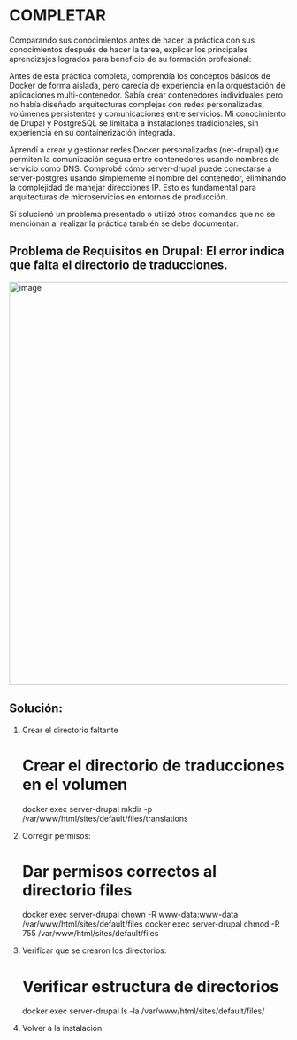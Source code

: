 # COMPLETAR  
Comparando sus conocimientos antes de hacer la práctica con sus conocimientos después de hacer la tarea, explicar los principales aprendizajes logrados para beneficio de su formación profesional:

Antes de esta práctica completa, comprendía los conceptos básicos de Docker de forma aislada, pero carecía de experiencia en la orquestación de aplicaciones multi-contenedor. Sabía crear contenedores individuales pero no había diseñado arquitecturas complejas con redes personalizadas, volúmenes persistentes y comunicaciones entre servicios. Mi conocimiento de Drupal y PostgreSQL se limitaba a instalaciones tradicionales, sin experiencia en su containerización integrada.

Aprendí a crear y gestionar redes Docker personalizadas (net-drupal) que permiten la comunicación segura entre contenedores usando nombres de servicio como DNS. Comprobé cómo server-drupal puede conectarse a server-postgres usando simplemente el nombre del contenedor, eliminando la complejidad de manejar direcciones IP. Esto es fundamental para arquitecturas de microservicios en entornos de producción.

Si solucionó un problema presentado o utilizó otros comandos que no se mencionan al realizar la práctica también se debe documentar.
## Problema de Requisitos en Drupal: El error indica que falta el directorio de traducciones.
<img width="782" height="728" alt="image" src="https://github.com/user-attachments/assets/42140c75-30d7-471c-9ca0-9ffd585408b3" />

## Solución:
1. Crear el directorio faltante
   # Crear el directorio de traducciones en el volumen
    docker exec server-drupal mkdir -p /var/www/html/sites/default/files/translations
2. Corregir permisos:
   # Dar permisos correctos al directorio files
    docker exec server-drupal chown -R www-data:www-data /var/www/html/sites/default/files
    docker exec server-drupal chmod -R 755 /var/www/html/sites/default/files
3. Verificar que se crearon los directorios:
   # Verificar estructura de directorios
    docker exec server-drupal ls -la /var/www/html/sites/default/files/

4. Volver a la instalación.
